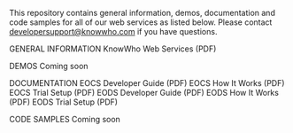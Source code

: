 This repository contains general information, demos, documentation and code samples for all of our web services as listed below. Please contact developersupport@knowwho.com if you have questions.

GENERAL INFORMATION
KnowWho Web Services (PDF)

DEMOS
Coming soon

DOCUMENTATION
EOCS Developer Guide (PDF)
EOCS How It Works (PDF)
EOCS Trial Setup (PDF)
EODS Developer Guide (PDF)
EODS How It Works (PDF)
EODS Trial Setup (PDF)

CODE SAMPLES
Coming soon
